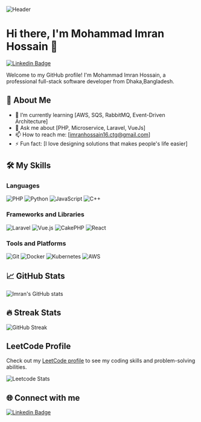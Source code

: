 ![Header](https://i.postimg.cc/T3CHPHRT/my-profile-picture.jpg)

# Hi there, I'm Mohammad Imran Hossain 👋

[![Linkedin Badge](https://img.shields.io/badge/-mohammad-imran-hossain-783803135-blue?style=flat-square&logo=Linkedin&logoColor=white&link=https://www.linkedin.com/in/yourLinkedInProfile/)](https://www.linkedin.com/in/mohammad-imran-hossain-783803135/)


Welcome to my GitHub profile! I'm Mohammad Imran Hossain, a professional full-stack software developer from Dhaka,Bangladesh.

## 🚀 About Me

- 🌱 I’m currently learning [AWS, SQS, RabbitMQ, Event-Driven Architecture]
- 💬 Ask me about [PHP, Microservice, Laravel, VueJs]
- 📫 How to reach me: [imranhossain16.ctg@gmail.com]
- ⚡ Fun fact: [I love designing solutions that makes people's life easier]

## 🛠️ My Skills

### Languages

![PHP](https://img.shields.io/badge/-PHP-777BB4?style=flat-square&logo=php&logoColor=white)
![Python](https://img.shields.io/badge/-Python-3776AB?style=flat-square&logo=python&logoColor=white)
![JavaScript](https://img.shields.io/badge/-JavaScript-F7DF1E?style=flat-square&logo=javascript&logoColor=black)
![C++](https://img.shields.io/badge/-C++-00599C?style=flat-square&logo=cplusplus&logoColor=white)

### Frameworks and Libraries

![Laravel](https://img.shields.io/badge/-Laravel-FF2D20?style=flat-square&logo=laravel&logoColor=white)
![Vue.js](https://img.shields.io/badge/-Vue.js-4FC08D?style=flat-square&logo=vue-dot-js&logoColor=white)
![CakePHP](https://img.shields.io/badge/-CakePHP-D33C43?style=flat-square&logo=cakephp&logoColor=white)
![React](https://img.shields.io/badge/-React-61DAFB?style=flat-square&logo=react&logoColor=black)


### Tools and Platforms

![Git](https://img.shields.io/badge/-Git-F05032?style=flat-square&logo=git&logoColor=white)
![Docker](https://img.shields.io/badge/-Docker-2496ED?style=flat-square&logo=docker&logoColor=white)
![Kubernetes](https://img.shields.io/badge/-Kubernetes-326CE5?style=flat-square&logo=kubernetes&logoColor=white)
![AWS](https://img.shields.io/badge/-AWS-232F3E?style=flat-square&logo=amazon-aws&logoColor=white)

## 📈 GitHub Stats

![Imran's GitHub stats](https://github-readme-stats.vercel.app/api?username=imranctg16&show_icons=true&theme=radical)

## 🔥 Streak Stats

![GitHub Streak](https://github-readme-streak-stats.herokuapp.com/?user=imranctg16&theme=radical)

## LeetCode Profile

Check out my [LeetCode profile](https://leetcode.com/user5383h) to see my coding skills and problem-solving abilities.

![Leetcode Stats](https://leetcard.jacoblin.cool/user5383h)


## 🌐 Connect with me

[![Linkedin Badge](https://img.shields.io/badge/-yourLinkedInProfile-blue?style=flat-square&logo=Linkedin&logoColor=white&link=https://www.linkedin.com/in/yourLinkedInProfile/)](https://www.linkedin.com/in/yourLinkedInProfile/)
